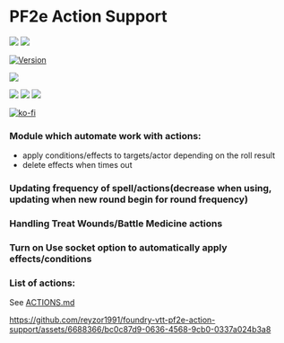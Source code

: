 # PF2e Action Support
![](https://img.shields.io/endpoint?url=https%3A%2F%2Ffoundryshields.com%2Fversion%3Fstyle%3Dflat%26url%3Dhttps://raw.githubusercontent.com/reyzor1991/foundry-vtt-pf2e-action-support/master/module.json)
![](https://img.shields.io/endpoint?url=https%3A%2F%2Ffoundryshields.com%2Fsystem%3FnameType%3Dfull%26showVersion%3D1%26style%3Dflat%26url%3Dhttps://raw.githubusercontent.com/reyzor1991/foundry-vtt-pf2e-action-support/master/module.json)

[![Version]][Version URL]

![](https://img.shields.io/github/release-date/reyzor1991/foundry-vtt-pf2e-action-support?label=Release%20date)

![](https://img.shields.io/github/downloads/reyzor1991/foundry-vtt-pf2e-action-support/total?label=All%20downloads)
![](https://img.shields.io/github/downloads-pre/reyzor1991/foundry-vtt-pf2e-action-support/latest/total)
![](https://img.shields.io/badge/dynamic/json?label=Forge%20Installs&query=package.installs&suffix=%25&url=https%3A%2F%2Fforge-vtt.com%2Fapi%2Fbazaar%2Fpackage%2Fpf2e-action-support&colorB=4aa94a)

[Version]: https://img.shields.io/badge/Version-0.0.29-yellow?style=flat-square
[Version URL]: https://github.com/reyzor1991/foundry-vtt-pf2e-action-support

[![ko-fi](https://ko-fi.com/img/githubbutton_sm.svg)](https://ko-fi.com/W7W2LF8UA)

### Module which automate work with actions:
- apply conditions/effects to  targets/actor depending on the roll result
- delete effects when times out

### Updating frequency of spell/actions(decrease when using, updating when new round begin for round frequency)
### Handling Treat Wounds/Battle Medicine actions

### Turn on Use socket option to automatically apply effects/conditions

### List of actions:
See [ACTIONS.md](./ACTIONS.md)


https://github.com/reyzor1991/foundry-vtt-pf2e-action-support/assets/6688366/bc0c87d9-0636-4568-9cb0-0337a024b3a8
